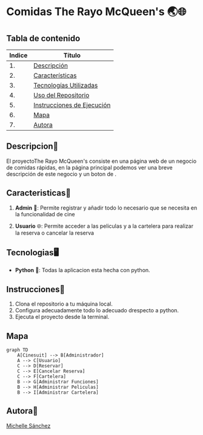 # Comidas The Rayo McQueen's 🌏🌐

## Tabla de contenido
| Indice | Título  |
|--|--|
| 1. | [Descripción](#Descripcion) |
| 2. | [Características](#Caracteristicas) |
| 3. | [Tecnologías Utilizadas](#Tecnologias) |
| 4. | [Uso del Repositorio](#Uso) |
| 5. | [Instrucciones de Ejecución](#Instrucciones) |
| 6. | [Mapa](#Mapa) |
| 7. | [Autora](#Autora) |

## Descripcion🚀

El proyectoThe Rayo McQueen's consiste en una página web de un negocio de comidas rápidas, en la página principal podemos ver una breve descripción de este negocio y un boton de .

## Caracteristicas🧮

1. **Admin** 👥: Permite registrar y añadir todo lo necesario que se necesita en la funcionalidad de cine

2. **Usuario** 🌐: Permite acceder a las peliculas y a la cartelera para realizar la reserva o cancelar la reserva


## Tecnologias🖥️

- **Python** 🐍: Todas la aplicacion esta hecha con python.


## Instrucciones📐

1. Clona el repositorio a tu máquina local. 
2. Configura adecuadamente todo lo adecuado drespecto a python.
3. Ejecuta el proyecto desde la terminal.

## Mapa 

```mermaid
graph TD
    A[Cinesuit] --> B[Administrador]
    A --> C[Usuario]
    C --> D[Reservar]
    C --> E[Cancelar Reserva]
    C --> F[Cartelera]
    B --> G[Administrar Funciones]
    B --> H[Administrar Peliculas]
    B --> I[Administrar Cartelera]
```


## Autora👤
[Michelle Sánchez](https://github.com/miDaya02)

